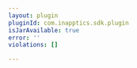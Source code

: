 ```yaml
---
layout: plugin
pluginId: com.inapptics.sdk.plugin
isJarAvailable: true
error: ''
violations: []

---
```

